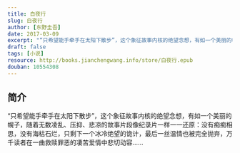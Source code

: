 ```yaml
---
title: 白夜行
slug: 白夜行
author: [东野圭吾]
date: 2017-03-09
excerpt: "“只希望能手牵手在太阳下散步”，这个象征故事内核的绝望念想，有如一个美丽的幌子，随着无数凌乱、压抑、悲凉的故事片段像纪录片一样一一还原"
draft: false
tags: [小说]
resource: http://books.jianchengwang.info/store/白夜行.epub
douban: 10554308
---
```


## 简介

“只希望能手牵手在太阳下散步”，这个象征故事内核的绝望念想，有如一个美丽的幌子，随着无数凌乱、压抑、悲凉的故事片段像纪录片一样一一还原：没有痴痴相思，没有海枯石烂，只剩下一个冰冷绝望的诡计，最后一丝温情也被完全抛弃，万千读者在一曲救赎罪恶的凄苦爱情中悲切动容……

